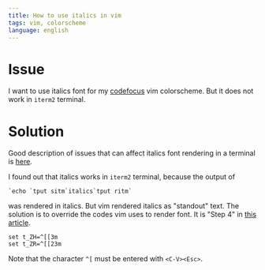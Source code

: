 ```yaml
---
title: How to use italics in vim
tags: vim, colorscheme
language: english
---
```


# Issue

I want to use italics font for my
[codefocus](https://github.com/alexanderlobov/config/blob/master/vim/colors/codefocus.vim)
vim colorscheme. But it does not work in `iterm2` terminal.

# Solution

Good description of issues that can affect italics font rendering in a terminal
is
[here](https://www.reddit.com/r/vim/comments/24g8r8/italics_in_terminal_vim_and_tmux/).

I found out that italics works in `iterm2` terminal, because the output of

    `echo `tput sitm`italics`tput ritm`

was rendered in italics.
But vim rendered italics as "standout" text. The solution is to override the
codes vim uses to render font. It is "Step 4" in
[this article](https://www.reddit.com/r/vim/comments/24g8r8/italics_in_terminal_vim_and_tmux/).

    set t_ZH=^[[3m
    set t_ZR=^[[23m

Note that the character `^[` must be entered with `<C-V><Esc>`.
